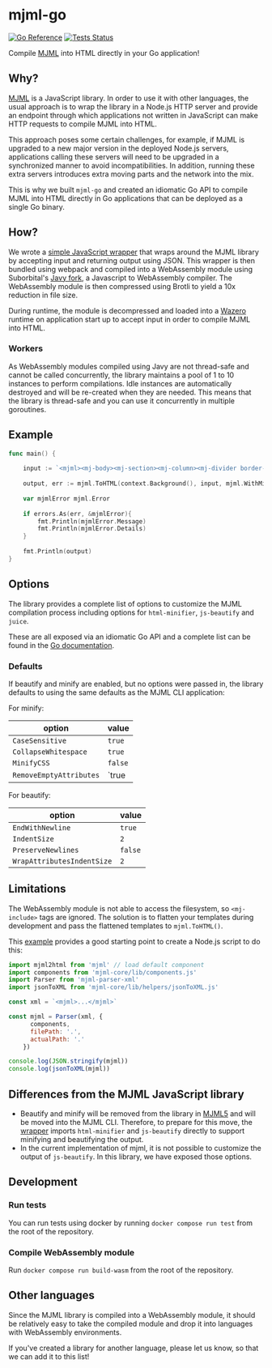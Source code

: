 # mjml-go
[![Go Reference](https://pkg.go.dev/badge/github.com/Boostport/mjml-go.svg)](https://pkg.go.dev/github.com/Boostport/mjml-go)
[![Tests Status](https://github.com/Boostport/mjml-go/workflows/Tests/badge.svg)](https://github.com/Boostport/mjml-go)

Compile [MJML](https://mjml.io/) into HTML directly in your Go application!

## Why?
[MJML](https://github.com/mjmlio/mjml) is a JavaScript library. In order to use it with other languages,
the usual approach is to wrap the library in a Node.js HTTP server and provide an endpoint through which
applications not written in JavaScript can make HTTP requests to compile MJML into HTML.

This approach poses some certain challenges, for example, if MJML is upgraded to a new major version in
the deployed Node.js servers, applications calling these servers will need to be upgraded in a synchronized
manner to avoid incompatibilities. In addition, running these extra servers introduces extra moving parts
and the network into the mix.

This is why we built `mjml-go` and created an idiomatic Go API to compile MJML into HTML directly in Go applications that
can be deployed as a single Go binary.

## How?
We wrote a [simple JavaScript wrapper](js/src) that wraps around the MJML library by accepting input and returning output
using JSON. This wrapper is then bundled using webpack and compiled into a WebAssembly module using Suborbital's [Javy fork](https://github.com/suborbital/javy),
a Javascript to WebAssembly compiler. The WebAssembly module is then compressed using Brotli to yield a 10x reduction in 
file size.

During runtime, the module is decompressed and loaded into a [Wazero](https://github.com/tetratelabs/wazero) runtime 
on application start up to accept input in order to compile MJML into HTML.

### Workers
As WebAssembly modules compiled using Javy are not thread-safe and cannot be called concurrently, the library maintains
a pool of 1 to 10 instances to perform compilations. Idle instances are automatically destroyed and will be re-created when
they are needed. This means that the library is thread-safe and you can use it concurrently in multiple goroutines.

## Example
```go
func main() {
	
	input := `<mjml><mj-body><mj-section><mj-column><mj-divider border-color="#F45E43"></mj-divider><mj-text font-size="20px" color="#F45E43" font-family="helvetica">Hello World</mj-text></mj-column></mj-section></mj-body></mjml>`
	
	output, err := mjml.ToHTML(context.Background(), input, mjml.WithMinify(true))
	
	var mjmlError mjml.Error
	
	if errors.As(err, &mjmlError){
	    fmt.Println(mjmlError.Message)
	    fmt.Println(mjmlError.Details)	
	}
	
	fmt.Println(output)
}
```

## Options
The library provides a complete list of options to customize the MJML compilation process including options for
`html-minifier`, `js-beautify` and `juice`.

These are all exposed via an idiomatic Go API and a complete list can be found in the [Go documentation](https://pkg.go.dev/github.com/Boostport/mjml-go).

### Defaults
If beautify and minify are enabled, but no options were passed in, the library defaults to using the same defaults
as the MJML CLI application:

For minify:

| option                  | value   |
|-------------------------|---------|
| `CaseSensitive`         | `true`  |
| `CollapseWhitespace`    | `true`  |
| `MinifyCSS`             | `false` |
| `RemoveEmptyAttributes` | `true   |

For beautify:

| option                     | value   |
|----------------------------|---------|
| `EndWithNewline`           | `true`  |
| `IndentSize`               | `2`     |
| `PreserveNewlines`         | `false` |
| `WrapAttributesIndentSize` | `2`     |

## Limitations
The WebAssembly module is not able to access the filesystem, so `<mj-include>` tags are ignored. The solution is to
flatten your templates during development and pass the flattened templates to `mjml.ToHTML()`.

This [example](https://github.com/mjmlio/mjml/issues/2465#issuecomment-1109515536) provides a good starting point to
create a Node.js script to do this:
```javascript
import mjml2html from 'mjml' // load default component
import components from 'mjml-core/lib/components.js'
import Parser from 'mjml-parser-xml'
import jsonToXML from 'mjml-core/lib/helpers/jsonToXML.js'

const xml = `<mjml>...</mjml>`

const mjml = Parser(xml, {
      components,
      filePath: '.',
      actualPath: '.'
    })

console.log(JSON.stringify(mjml))
console.log(jsonToXML(mjml))
```

## Differences from the MJML JavaScript library
- Beautify and minify will be removed from the library in [MJML5](https://github.com/mjmlio/mjml/pull/2204) and will be
moved into the MJML CLI. Therefore, to prepare for this move, the [wrapper](js/src) imports `html-minifier`
and `js-beautify` directly to support minifying and beautifying the output.
- In the current implementation of mjml, it is not possible to customize the output of `js-beautify`. In this library,
we have exposed those options.

## Development

### Run tests
You can run tests using docker by running `docker compose run test` from the root of the repository.

### Compile WebAssembly module
Run `docker compose run build-wasm` from the root of the repository.

## Other languages
Since the MJML library is compiled into a WebAssembly module, it should be relatively easy to take the compiled module and
drop it into languages with WebAssembly environments.

If you've created a library for another language, please let us know, so that we can add it to this list!